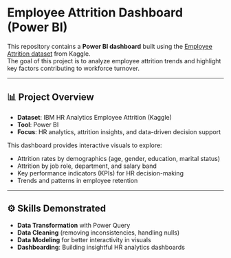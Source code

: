 # Employee Attrition Dashboard (Power BI)

This repository contains a **Power BI dashboard** built using the [Employee Attrition dataset](https://www.kaggle.com/pavansubhasht/ibm-hr-analytics-attrition-dataset) from Kaggle.  
The goal of this project is to analyze employee attrition trends and highlight key factors contributing to workforce turnover.

---

## 📊 Project Overview
- **Dataset**: IBM HR Analytics Employee Attrition (Kaggle)  
- **Tool**: Power BI  
- **Focus**: HR analytics, attrition insights, and data-driven decision support  

This dashboard provides interactive visuals to explore:
- Attrition rates by demographics (age, gender, education, marital status)  
- Attrition by job role, department, and salary band  
- Key performance indicators (KPIs) for HR decision-making  
- Trends and patterns in employee retention  

---

## ⚙️ Skills Demonstrated
- **Data Transformation** with Power Query  
- **Data Cleaning** (removing inconsistencies, handling nulls)  
- **Data Modeling** for better interactivity in visuals  
- **Dashboarding**: Building insightful HR analytics dashboards  

